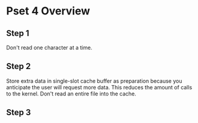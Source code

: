 # Pset 4 Overview

## Step 1
Don't read one character at a time.

## Step 2
Store extra data in single-slot cache buffer as preparation because you anticipate the user will request more data. This reduces the amount of calls to the kernel.
Don't read an entire file into the cache.

## Step 3
